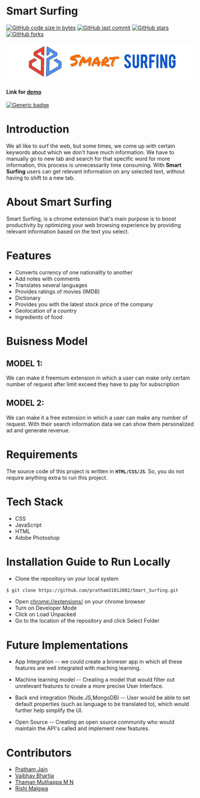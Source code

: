 # Smart Surfing

[![GitHub code size in bytes](https://img.shields.io/github/languages/code-size/pratham31012002/Smart_Surfing?logo=github&style=social)](https://github.com/pratham31012002/) [![GitHub last commit](https://img.shields.io/github/last-commit/pratham31012002/Smart_Surfing?style=social&logo=git)](https://github.com/pratham31012002/) [![GitHub stars](https://img.shields.io/github/stars/pratham31012002/Smart_Surfing?style=social)](https://github.com/pratham31012002/Smart_Surfing/stargazers) [![GitHub forks](https://img.shields.io/github/forks/pratham31012002/Smart_Surfing?style=social&logo=git)](https://github.com/pratham31012002/Smart_Surfing/network)

<p align="center">
  <img src="images/LOGO3.png" height="100px"></img>
</p>

#### Link for [demo](https://drive.google.com/drive/folders/1O4r344jpLkHPgaRsTAsxErdI_8OSG8bp) 
[![Generic badge](https://img.shields.io/badge/view-video-orange)](https://drive.google.com/drive/folders/1O4r344jpLkHPgaRsTAsxErdI_8OSG8bp)

# Introduction
We all like to surf the web, but some times, we come up with certain keywords about which we don't have much information. We have to manually go to new tab and search for that specific word for more information, this process is unnecessarily time consuming.
With **Smart Surfing** users can get relevant information on any selected text, without having to shift to a new tab.

# About Smart Surfing
Smart Surfing, is a chrome extension that's main purpose is to boost productivity by optimizing your web browsing experience by providing relevant information based on the text you select.

# Features
- Converts currency of one nationality to another
- Add notes with comments
- Translates several languages
- Provides ratings of movies (IMDB)
- Dictionary
- Provides you with the latest stock price of the company
- Geolocation of a country
- Ingredients of food

# Buisness Model
## MODEL 1:
We can make it freemium extension in which a user can make only certain number of request after limit exceed they have to pay for subscription

## MODEL 2:
We can make it a free extension in which a user can make any number of request. With their search information data we can show them personalized ad and generate revenue.

# Requirements
The source code of this project is written in **`HTML/CSS/JS`**. So, you do not require anything extra to run this project.

# Tech Stack
- CSS
- JavaScript
- HTML
- Adobe Photoshop

# Installation Guide to Run Locally
- Clone the repository on your local system
```bash
$ git clone https://github.com/pratham31012002/Smart_Surfing.git
```

- Open [chrome://extensions/](https://chrome://extensions/) on your chrome browser
- Turn on Developer Mode
- Click on Load Unpacked
- Go to the location of the repository and click Select Folder

# Future Implementations
- App Integration
-- we could create a browser app in which all these features are well integrated with maching learning.

- Machine learning model
-- Creating a model that would filter out unrelevant features to create a more precise User Interface.

- Back end integration (Node.JS,MongoDB)
-- User would be able to set default properties (such as language to be translated to), which would further help simplify the UI.

- Open Source
-- Creating an open source community who would maintain the API's called and implement new features.

# Contributors
- [Pratham Jain](https://github.com/pratham31012002)
- [Vaibhav Bhartia](https://github.com/VaibhavBha)
- [Thaman Muthappa M N](https://github.com/Thamanmuthappa)
- [Rishi Malgwa](https://github.com/rishimalgwa)
